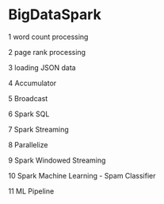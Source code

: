 # BigDataSpark
1 word count processing

2 page rank processing

3 loading JSON data

4 Accumulator

5 Broadcast

6 Spark SQL

7 Spark Streaming

8 Parallelize

9 Spark Windowed Streaming

10 Spark Machine Learning - Spam Classifier

11 ML Pipeline




